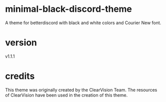 # minimal-black-discord-theme
 A theme for betterdiscord with black and white colors and Courier New font.

# version
v1.1.1

# credits 
This theme was originally created by the ClearVision Team. The resources of ClearVision have been used in the creation of this theme.
